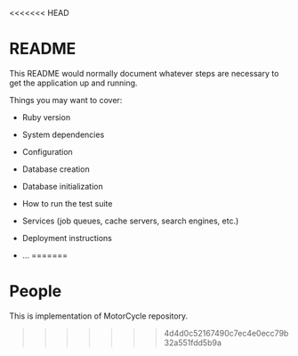 <<<<<<< HEAD
# README

This README would normally document whatever steps are necessary to get the
application up and running.

Things you may want to cover:

* Ruby version

* System dependencies

* Configuration

* Database creation

* Database initialization

* How to run the test suite

* Services (job queues, cache servers, search engines, etc.)

* Deployment instructions

* ...
=======
# People
This is implementation of MotorCycle repository.
>>>>>>> 4d4d0c52167490c7ec4e0ecc79b32a551fdd5b9a
